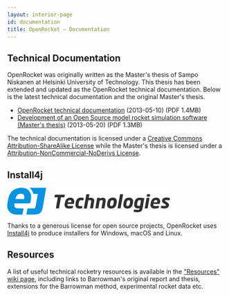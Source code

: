 ```yaml
---
layout: interior-page 
id: documentation
title: OpenRocket — Documentation
---
```


## Technical Documentation

OpenRocket was originally written as the Master's thesis of Sampo
Niskanen at Helsinki University of Technology. This thesis has been
extended and updated as the OpenRocket technical documentation.
Below is the latest technical documentation and the original
Master's thesis.

 - [OpenRocket technical documentation](https://github.com/openrocket/openrocket/releases/download/OpenRocket_technical_documentation-v13.05/OpenRocket_technical_documentation-v13.05.pdf) (2013-05-10)    (PDF 1.4MB)
 - [Development of an Open Source model rocket simulation software (Master's thesis)](https://github.com/openrocket/openrocket/releases/download/Development_of_an_Open_Source_model_rocket_simulation-thesis-v20090520/Development_of_an_Open_Source_model_rocket_simulation-thesis-v20090520.pdf)  (2013-05-20)  (PDF 1.3MB)

The technical documentation is licensed under a [Creative Commons Attribution-ShareAlike License](http://creativecommons.org/licenses/by-sa/3.0/) while the Master's thesis is licensed under a [Attribution-NonCommercial-NoDerivs License](http://creativecommons.org/licenses/by-nd-nc/1.0/fi/deed.en).

## Install4j

![Install4j](img/install4j_logo.svg)

Thanks to a generous license for open source projects, OpenRocket uses [Install4j](https://www.ej-technologies.com/products/install4j/overview.html) to produce installers for Windows, macOS and Linux. 

## Resources

A list of useful technical rocketry resources is available in the ["Resources" wiki page](http://wiki.openrocket.info/Resources), including links to Barrowman's original report and thesis, extensions for the Barrowman method, experimental rocket data etc.
